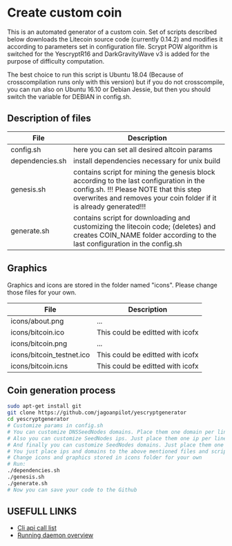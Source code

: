 Create custom coin
====================

This is an automated generator of a custom coin. Set of scripts described below downloads the Litecoin source code (currently 0.14.2) and modifies it according to parameters set in configuration file. Scrypt POW algorithm is switched for the YescryptR16 and DarkGravityWave v3 is added for the purpose of difficulty computation.

The best choice to run this script is Ubuntu 18.04 (Because of crosscompilation runs only with this version) but if you do not crosscompile, you can run also on Ubuntu 16.10 or Debian Jessie, but then you should switch the variable for DEBIAN in config.sh.

Description of files
---------------------

File                          | Description
------------------------------|------------------
config.sh                     | here you can set all desired altcoin params
dependencies.sh    | install dependencies necessary for unix build
genesis.sh            | contains script for mining the genesis block according to the last configuration in the config.sh. !!! Please NOTE that this step overwrites and removes your coin folder if it is already generated!!!
generate.sh           | contains script for downloading and customizing the litecoin code; (deletes) and creates COIN_NAME folder according to the last configuration in the config.sh

Graphics
---------------------

Graphics and icons are stored in the folder named "icons". Please change those files for your own.

File                                   | Description
---------------------------------------|------------------
icons/about.png                        | ...
icons/bitcoin.ico                      | This could be editted with icofx
icons/bitcoin.png                      | ...
icons/bitcoin_testnet.ico              | This could be editted with icofx
icons/bitcoin.icns                     | This could be editted with icofx

Coin generation process
---------------------

```bash
sudo apt-get install git  
git clone https://github.com/jagoanpilot/yescryptgenerator
cd yescryptgenerator
# Customize params in config.sh
# You can customize DNSSeedNodes domains. Place them one domain per line to the DNSSeedsMain.txt file for main net and to the DNSSeedsTest.txt for testnet.
# Also you can customize SeedNodes ips. Just place them one ip per line to the seeds/nodes_main.txt file for main net and to the seeds/nodes_test.txt for testnet
# And finally you can customize SeedNodes domains. Just place them one domain per line to the DomainSeedsMain.txt file for main net and to the DomainSeedsTest.txt for testnet
# You just place ips and domains to the above mentioned files and script automatically generate the code
# Change icons and graphics stored in icons folder for your own
# Run:
./dependencies.sh
./genesis.sh
./generate.sh
# Now you can save your code to the Github
```

USEFULL LINKS
---------------------

+ [Cli api call list](https://en.bitcoin.it/wiki/Original_Bitcoin_client/API_calls_list)
+ [Running daemon overview](https://en.bitcoin.it/wiki/Running_Bitcoin)
